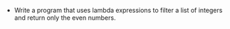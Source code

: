 - Write a program that uses lambda expressions to filter a list of integers and return only the even numbers. 